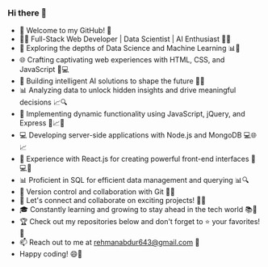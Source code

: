 ### Hi there 👋 

- 🚀 Welcome to my GitHub! 🚀
- 👨‍💻 Full-Stack Web Developer | Data Scientist | AI Enthusiast 👩‍💻
- 🔭 Exploring the depths of Data Science and Machine Learning 📊🤖
- 🌐 Crafting captivating web experiences with HTML, CSS, and JavaScript 🎨💻
- 🧠 Building intelligent AI solutions to shape the future 🤖🌟
- 📊 Analyzing data to unlock hidden insights and drive meaningful decisions 📈🔍
- 🔧 Implementing dynamic functionality using JavaScript, jQuery, and Express 🔧📈🌟
- 💻 Developing server-side applications with Node.js and MongoDB 💻🌐📈
- 🌟 Experience with React.js for creating powerful front-end interfaces 🌟💻🔧
- 📊 Proficient in SQL for efficient data management and querying 📊🔍
- 🔗 Version control and collaboration with Git 🔗👥
- 💼 Let's connect and collaborate on exciting projects! 🤝🔗
- 🎓 Constantly learning and growing to stay ahead in the tech world 📚🌱
- 🏆 Check out my repositories below and don't forget to ⭐️ your favorites! 🌟
- 📫 Reach out to me at rehmanabdur643@gmail.com 📧
- Happy coding! 😄🚀

<!--
**Abdur-Rehman-643/Abdur-Rehman-643** is a ✨ _special_ ✨ repository because its `README.md` (this file) appears on your GitHub profile.

Here are some ideas to get you started:

- 🔭 I’m currently working on ...
- 🌱 I’m currently learning ...
- 👯 I’m looking to collaborate on ...
- 🤔 I’m looking for help with ...
- 💬 Ask me about ...
- 📫 How to reach me: ...
- 😄 Pronouns: ...
- ⚡ Fun fact: ...
-->
